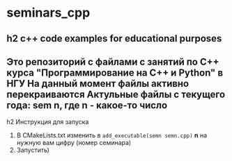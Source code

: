 # seminars_cpp
h2 c++ code examples for educational purposes 
-----------------------------------
Это репозиторий с файлами с занятий по C++ курса "Программирование на C++ и Python" в НГУ
На данный момент файлы активно перекраиваются
**Актульные** файлы с текущего года: **sem n**, где n - какое-то число
---
h2 Инструкция для запуска
1. В CMakeLists.txt изменить в ```add_executable(semn semn.cpp)``` **n** на нужную вам цифру (номер семинара)
2. Запустить)
